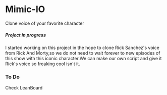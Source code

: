 # Mimic-IO
Clone voice of your favorite character

##### Project in progress

I started working on this project in the hope to clone Rick Sanchez's voice from Rick And Morty,so we do not need to wait forever to new episodes of this show with this iconic character.We can make our own script and give it Rick's voice so freaking cool isn't it.

### To Do
Check LeanBoard
